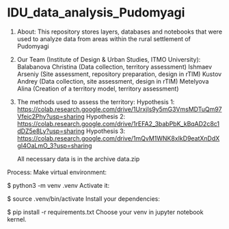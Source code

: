 # IDU_data_analysis_Pudomyagi

1. About:
   This repository stores layers, databases and notebooks that were used to analyze data from areas within the rural settlement of Pudomyagi

2. Our Team (Institute of Design & Urban Studies, ITMO University):
   Balabanova Christina (Data collection, territory assessment)
   Ishmaev Arseniy (Site assessment, repository preparation, design in rTIM)
   Kustov Andrey (Data collection, site assessment, design in rTIM)
   Metelyova Alina (Creation of a territory model, territory assessment)

3. The methods used to assess the territory:
   Hypothesis 1: https://colab.research.google.com/drive/1UrxjIs9y5mG3VmsMDTuQm97Vfeic2Phy?usp=sharing
   Hypothesis 2: https://colab.research.google.com/drive/1rEFA2_3babPbK_kBqAD2c8c1dDZ5e8Ly?usp=sharing
   Hypothesis 3: https://colab.research.google.com/drive/1mQvM1WNK8xIkD9eatXnDdXgI4OaLmO_3?usp=sharing

   All necessary data is in the archive data.zip

Process:
Make virtual environment:

$ python3 -m venv .venv
Activate it:

$ source .venv/bin/activate
Install your dependencies:

$ pip install -r requirements.txt
Choose your venv in jupyter notebook kernel.
